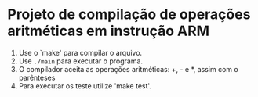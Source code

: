 # Projeto de compilação de operações aritméticas em instrução ARM

1. Use o `make' para compilar o arquivo. 
1. Use `./main` para executar o programa.
1. O compilador aceita as operações aritméticas: +, - e *, assim com o parênteses
1. Para executar os teste utilize 'make test'.
